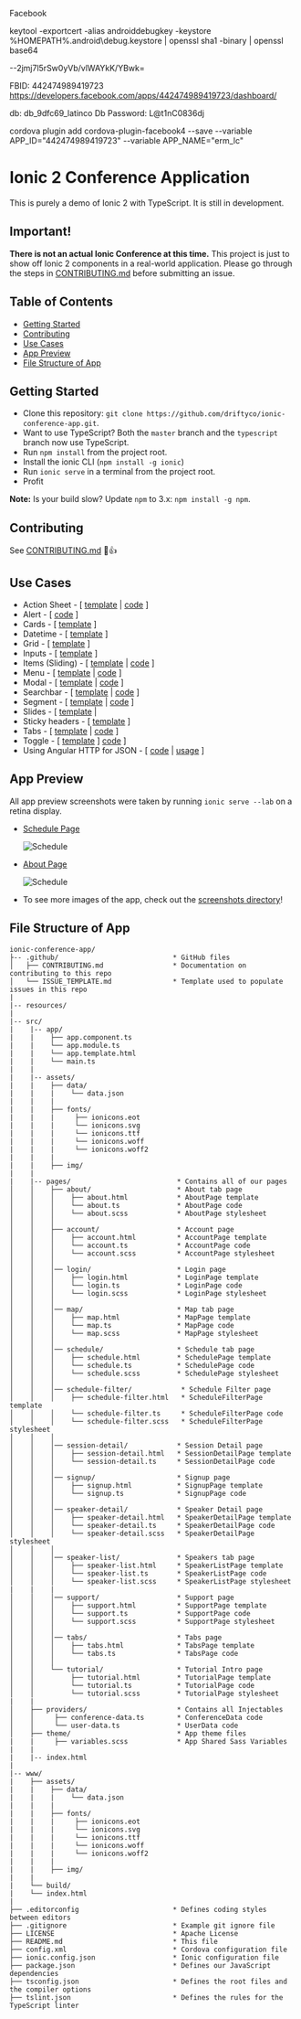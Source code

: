 Facebook 
    
keytool -exportcert -alias androiddebugkey -keystore %HOMEPATH%\.android\debug.keystore | openssl sha1 -binary | openssl base64

--2jmj7l5rSw0yVb/vlWAYkK/YBwk=

FBID: 442474989419723
https://developers.facebook.com/apps/442474989419723/dashboard/

db: db_9dfc69_latinco
Db Password: L@t1nC0836dj

cordova plugin add cordova-plugin-facebook4 --save --variable APP_ID="442474989419723" --variable APP_NAME="erm_lc"

# Ionic 2 Conference Application

This is purely a demo of Ionic 2 with TypeScript. It is still in development.


## Important!
**There is not an actual Ionic Conference at this time.** This project is just to show off Ionic 2 components in a real-world application. Please go through the steps in [CONTRIBUTING.md](https://github.com/driftyco/ionic-conference-app/blob/master/.github/CONTRIBUTING.md) before submitting an issue.


## Table of Contents
 - [Getting Started](#getting-started)
 - [Contributing](#contributing)
 - [Use Cases](#use-cases)
 - [App Preview](#app-preview)
 - [File Structure of App](#file-structure-of-app)


## Getting Started

* Clone this repository: `git clone https://github.com/driftyco/ionic-conference-app.git`.
* Want to use TypeScript? Both the `master` branch and the `typescript` branch now use TypeScript.
* Run `npm install` from the project root.
* Install the ionic CLI (`npm install -g ionic`)
* Run `ionic serve` in a terminal from the project root.
* Profit

**Note:** Is your build slow? Update `npm` to 3.x: `npm install -g npm`.


## Contributing
See [CONTRIBUTING.md](https://github.com/driftyco/ionic-conference-app/blob/master/.github/CONTRIBUTING.md) :tada::+1:


## Use Cases

* Action Sheet - [ [template](https://github.com/driftyco/ionic-conference-app/blob/master/src/pages/speaker-list/speaker-list.html) | [code](https://github.com/driftyco/ionic-conference-app/blob/master/src/pages/speaker-list/speaker-list.ts) ]
* Alert - [ [code](https://github.com/driftyco/ionic-conference-app/blob/master/src/pages/schedule/schedule.ts) ]
* Cards - [ [template](https://github.com/driftyco/ionic-conference-app/blob/master/src/pages/speaker-list/speaker-list.html) ]
* Datetime - [ [template](https://github.com/driftyco/ionic-conference-app/blob/master/src/pages/about/about.html) ]
* Grid - [ [template](https://github.com/driftyco/ionic-conference-app/blob/master/src/pages/login/login.html) ]
* Inputs - [ [template](https://github.com/driftyco/ionic-conference-app/blob/master/src/pages/login/login.html) ]
* Items (Sliding) - [ [template](https://github.com/driftyco/ionic-conference-app/blob/master/src/pages/schedule/schedule.html) | [code](https://github.com/driftyco/ionic-conference-app/blob/master/src/pages/schedule/schedule.ts) ]
* Menu - [ [template](https://github.com/driftyco/ionic-conference-app/blob/master/src/app/app.template.html) |
[code](https://github.com/driftyco/ionic-conference-app/blob/master/src/app/app.component.ts) ]
* Modal - [ [template](https://github.com/driftyco/ionic-conference-app/blob/master/src/pages/schedule-filter/schedule-filter.html) | [code](https://github.com/driftyco/ionic-conference-app/blob/master/src/pages/schedule/schedule.ts) ]
* Searchbar - [ [template](https://github.com/driftyco/ionic-conference-app/blob/master/src/pages/schedule/schedule.html) | [code](https://github.com/driftyco/ionic-conference-app/blob/master/src/pages/schedule/schedule.ts) ]
* Segment - [ [template](https://github.com/driftyco/ionic-conference-app/blob/master/src/pages/schedule/schedule.html) | [code](https://github.com/driftyco/ionic-conference-app/blob/master/src/pages/schedule/schedule.ts) ]
* Slides - [ [template](https://github.com/driftyco/ionic-conference-app/blob/master/src/pages/tutorial/tutorial.html) |
* Sticky headers - [ [template](https://github.com/driftyco/ionic-conference-app/blob/master/src/pages/schedule/schedule.html) ]
* Tabs - [ [template](https://github.com/driftyco/ionic-conference-app/blob/master/src/pages/tabs/tabs.html) | [code](https://github.com/driftyco/ionic-conference-app/blob/master/src/pages/tabs/tabs.ts) ]
* Toggle - [ [template](https://github.com/driftyco/ionic-conference-app/blob/master/src/pages/schedule-filter/schedule-filter.html) ]
[code](https://github.com/driftyco/ionic-conference-app/blob/master/src/pages/tutorial/tutorial.ts) ]
* Using Angular HTTP for JSON - [ [code](https://github.com/driftyco/ionic-conference-app/blob/master/src/providers/conference-data.ts) | [usage](https://github.com/driftyco/ionic-conference-app/blob/master/src/pages/schedule/schedule.ts) ]


## App Preview

All app preview screenshots were taken by running `ionic serve --lab` on a retina display.

- [Schedule Page](https://github.com/driftyco/ionic-conference-app/blob/master/src/pages/schedule/schedule.html)

  <img src="resources/screenshots/SchedulePage.png" alt="Schedule">


- [About Page](https://github.com/driftyco/ionic-conference-app/blob/master/src/pages/about/about.html)

  <img src="resources/screenshots/AboutPage.png" alt="Schedule">


- To see more images of the app, check out the [screenshots directory](https://github.com/driftyco/ionic-conference-app/tree/master/resources/screenshots)!


## File Structure of App

```
ionic-conference-app/
├-- .github/                            * GitHub files
│   ├── CONTRIBUTING.md                 * Documentation on contributing to this repo
│   └── ISSUE_TEMPLATE.md               * Template used to populate issues in this repo
|
|-- resources/
|
|-- src/
|    |-- app/
|    |    ├── app.component.ts
|    |    └── app.module.ts
|    |    └── app.template.html
|    |    └── main.ts
|    |
|    |-- assets/
|    |    ├── data/
|    |    |    └── data.json
|    |    |
|    |    ├── fonts/
|    |    |     ├── ionicons.eot
|    |    |     └── ionicons.svg
|    |    |     └── ionicons.ttf
|    |    |     └── ionicons.woff
|    |    |     └── ionicons.woff2
|    |    |
|    |    ├── img/
|    |
|    |-- pages/                          * Contains all of our pages
│    │    ├── about/                     * About tab page
│    │    │    ├── about.html            * AboutPage template
│    │    │    └── about.ts              * AboutPage code
│    │    │    └── about.scss            * AboutPage stylesheet
│    │    │
│    │    ├── account/                   * Account page
│    │    │    ├── account.html          * AccountPage template
│    │    │    └── account.ts            * AccountPage code
│    │    │    └── account.scss          * AccountPage stylesheet
│    │    │
│    │    │── login/                     * Login page
│    │    │    ├── login.html            * LoginPage template
│    │    │    └── login.ts              * LoginPage code
│    │    │    └── login.scss            * LoginPage stylesheet
│    │    │
│    │    │── map/                       * Map tab page
│    │    │    ├── map.html              * MapPage template
│    │    │    └── map.ts                * MapPage code
│    │    │    └── map.scss              * MapPage stylesheet
│    │    │
│    │    │── schedule/                  * Schedule tab page
│    │    │    ├── schedule.html         * SchedulePage template
│    │    │    └── schedule.ts           * SchedulePage code
│    │    │    └── schedule.scss         * SchedulePage stylesheet
│    │    │
│    │    │── schedule-filter/            * Schedule Filter page
│    │    │    ├── schedule-filter.html   * ScheduleFilterPage template
│    │    │    └── schedule-filter.ts     * ScheduleFilterPage code
│    │    │    └── schedule-filter.scss   * ScheduleFilterPage stylesheet
│    │    │
│    │    │── session-detail/            * Session Detail page
│    │    │    ├── session-detail.html   * SessionDetailPage template
│    │    │    └── session-detail.ts     * SessionDetailPage code
│    │    │
│    │    │── signup/                    * Signup page
│    │    │    ├── signup.html           * SignupPage template
│    │    │    └── signup.ts             * SignupPage code
│    │    │
│    │    │── speaker-detail/            * Speaker Detail page
│    │    │    ├── speaker-detail.html   * SpeakerDetailPage template
│    │    │    └── speaker-detail.ts     * SpeakerDetailPage code
│    │    │    └── speaker-detail.scss   * SpeakerDetailPage stylesheet
│    │    │
│    │    │── speaker-list/              * Speakers tab page
│    │    │    ├── speaker-list.html     * SpeakerListPage template
│    │    │    └── speaker-list.ts       * SpeakerListPage code
│    │    │    └── speaker-list.scss     * SpeakerListPage stylesheet
|    |    |
│    │    │── support/                   * Support page
│    │    │    ├── support.html          * SupportPage template
│    │    │    └── support.ts            * SupportPage code
│    │    │    └── support.scss          * SupportPage stylesheet
│    │    │
│    │    │── tabs/                      * Tabs page
│    │    │    ├── tabs.html             * TabsPage template
│    │    │    └── tabs.ts               * TabsPage code
│    │    │
│    │    └── tutorial/                  * Tutorial Intro page
│    │         ├── tutorial.html         * TutorialPage template
│    │         └── tutorial.ts           * TutorialPage code
│    │         └── tutorial.scss         * TutorialPage stylesheet
|    |
│    ├── providers/                      * Contains all Injectables
│    │     ├── conference-data.ts        * ConferenceData code
│    │     └── user-data.ts              * UserData code
│    ├── theme/                          * App theme files
|    |     ├── variables.scss            * App Shared Sass Variables
|    |
|    |-- index.html
|
|-- www/
|    ├── assets/
|    |    ├── data/
|    |    |    └── data.json
|    |    |
|    |    ├── fonts/
|    |    |     ├── ionicons.eot
|    |    |     └── ionicons.svg
|    |    |     └── ionicons.ttf
|    |    |     └── ionicons.woff
|    |    |     └── ionicons.woff2
|    |    |
|    |    ├── img/
|    |
|    └── build/
|    └── index.html
|
├── .editorconfig                       * Defines coding styles between editors
├── .gitignore                          * Example git ignore file
├── LICENSE                             * Apache License
├── README.md                           * This file
├── config.xml                          * Cordova configuration file
├── ionic.config.json                   * Ionic configuration file
├── package.json                        * Defines our JavaScript dependencies
├── tsconfig.json                       * Defines the root files and the compiler options
├── tslint.json                         * Defines the rules for the TypeScript linter
```
